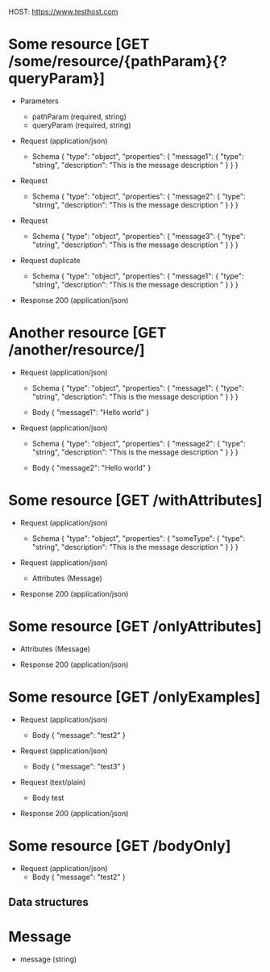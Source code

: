 HOST: https://www.testhost.com

# Some resource [GET /some/resource/{pathParam}{?queryParam}]
+ Parameters
    + pathParam (required, string)
    + queryParam (required, string)

+ Request (application/json)
    + Schema
        {
            "type": "object",
            "properties": {
                "message1": {
                    "type": "string",
                    "description": "This is the message description "
                }
            }
        }

+ Request
    + Schema
        {
            "type": "object",
            "properties": {
                "message2": {
                    "type": "string",
                    "description": "This is the message description "
                }
            }
        }

+ Request
    + Schema
        {
            "type": "object",
            "properties": {
                "message3": {
                    "type": "string",
                    "description": "This is the message description "
                }
            }
        }

+ Request
    duplicate
    + Schema
        {
            "type": "object",
            "properties": {
                "message1": {
                    "type": "string",
                    "description": "This is the message description "
                }
            }
        }

+ Response 200 (application/json)

# Another resource [GET /another/resource/]
+ Request (application/json)
    + Schema
        {
            "type": "object",
            "properties": {
                "message1": {
                    "type": "string",
                    "description": "This is the message description "
                }
            }
        }

    + Body
        {
            "message1": "Hello world"
        }

+ Request (application/json)
    + Schema
        {
            "type": "object",
            "properties": {
                "message2": {
                    "type": "string",
                    "description": "This is the message description "
                }
            }
        }

    + Body
        {
            "message2": "Hello world"
        }

# Some resource [GET /withAttributes]
+ Request (application/json)
    + Schema
        {
            "type": "object",
            "properties": {
                "someType": {
                    "type": "string",
                    "description": "This is the message description "
                }
            }
        }
    
+ Request (application/json)
    + Attributes (Message)

+ Response 200 (application/json) 

# Some resource [GET /onlyAttributes]
+ Attributes (Message)

+ Response 200 (application/json)


# Some resource [GET /onlyExamples]
+ Request (application/json)
    + Body
    {
        "message": "test2"
    }

+ Request (application/json)
    + Body
    {
        "message": "test3"
    }

+ Request (text/plain)
    + Body
        test

+ Response 200 (application/json)

# Some resource [GET /bodyOnly]
+ Request (application/json)
    + Body
    {
        "message": "test2"
    }

## Data structures

# Message
- message (string)